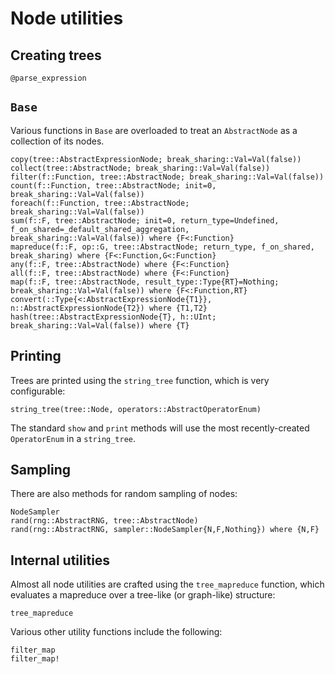 # Node utilities

## Creating trees

```@docs
@parse_expression
```

## `Base`

Various functions in `Base` are overloaded to treat an `AbstractNode` as a
collection of its nodes.

```@docs
copy(tree::AbstractExpressionNode; break_sharing::Val=Val(false))
collect(tree::AbstractNode; break_sharing::Val=Val(false))
filter(f::Function, tree::AbstractNode; break_sharing::Val=Val(false))
count(f::Function, tree::AbstractNode; init=0, break_sharing::Val=Val(false))
foreach(f::Function, tree::AbstractNode; break_sharing::Val=Val(false))
sum(f::F, tree::AbstractNode; init=0, return_type=Undefined, f_on_shared=_default_shared_aggregation, break_sharing::Val=Val(false)) where {F<:Function}
mapreduce(f::F, op::G, tree::AbstractNode; return_type, f_on_shared, break_sharing) where {F<:Function,G<:Function}
any(f::F, tree::AbstractNode) where {F<:Function}
all(f::F, tree::AbstractNode) where {F<:Function}
map(f::F, tree::AbstractNode, result_type::Type{RT}=Nothing; break_sharing::Val=Val(false)) where {F<:Function,RT}
convert(::Type{<:AbstractExpressionNode{T1}}, n::AbstractExpressionNode{T2}) where {T1,T2}
hash(tree::AbstractExpressionNode{T}, h::UInt; break_sharing::Val=Val(false)) where {T}
```

## Printing

Trees are printed using the `string_tree` function, which is very
configurable:

```@docs
string_tree(tree::Node, operators::AbstractOperatorEnum)
```

The standard `show` and `print` methods will use the most recently-created `OperatorEnum`
in a `string_tree`.

## Sampling

There are also methods for random sampling of nodes:

```@docs
NodeSampler
rand(rng::AbstractRNG, tree::AbstractNode)
rand(rng::AbstractRNG, sampler::NodeSampler{N,F,Nothing}) where {N,F}
```

## Internal utilities

Almost all node utilities are crafted using the `tree_mapreduce` function,
which evaluates a mapreduce over a tree-like (or graph-like) structure:

```@docs
tree_mapreduce
```

Various other utility functions include the following:

```@docs
filter_map
filter_map!
```
